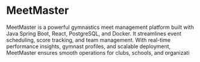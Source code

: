 # MeetMaster
 MeetMaster is a powerful gymnastics meet management platform built with Java Spring Boot, React, PostgreSQL, and Docker. It streamlines event scheduling, score tracking, and team management. With real-time performance insights, gymnast profiles, and scalable deployment, MeetMaster ensures smooth operations for clubs, schools, and organizati
